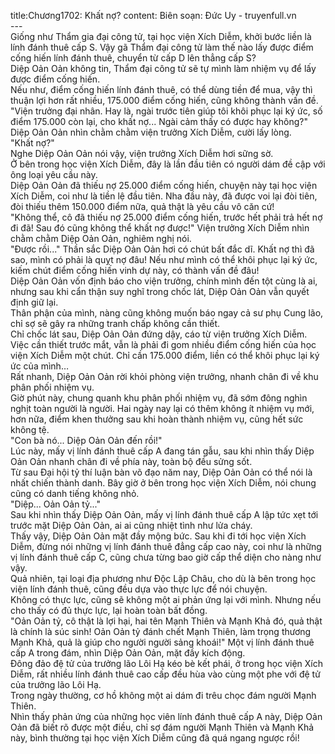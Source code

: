 title:Chương1702: Khất nợ?
content:
Biên soạn: Đức Uy - truyenfull.vn<br>---<br>Giống như Thẩm gia đại công tử, tại học viện Xích Diễm, khởi bước liền là lính đánh thuê cấp S. Vậy gã Thẩm đại công tử làm thế nào lấy được điểm cống hiến lính đánh thuê, chuyển từ cấp D lên thẳng cấp S?<br>Diệp Oản Oản không tin, Thẩm đại công tử sẽ tự mình làm nhiệm vụ để lấy được điểm cống hiến.<br>Nếu như, điểm cống hiến lính đánh thuê, có thể dùng tiền để mua, vậy thì thuận lợi hơn rất nhiều, 175.000 điểm cống hiến, cũng không thành vấn đề.<br>"Viện trưởng đại nhân. Hay là, ngài trước tiên giúp tôi khôi phục lại ký ức, số điểm 175.000 còn lại, cho khất nợ... Ngài cảm thấy có được hay không?" Diệp Oản Oản nhìn chằm chằm viện trưởng Xích Diễm, cười lấy lòng.<br>"Khất nợ?"<br>Nghe Diệp Oản Oản nói vậy, viện trưởng Xích Diễm hơi sững sờ.<br>Ở bên trong học viện Xích Diễm, đây là lần đầu tiên có người dám đề cập với ông loại yêu cầu này.<br>Diệp Oản Oản đã thiếu nợ 25.000 điểm cống hiến, chuyện này tại học viện Xích Diễm, coi như là tiền lệ đầu tiên. Nha đầu này, đã được voi lại đòi tiên, đòi thiếu thêm 150.000 điểm nữa, quả thật là yêu cầu vô căn cứ!<br>"Không thể, cô đã thiếu nợ 25.000 điểm cống hiến, trước hết phải trả hết nợ đi đã! Sau đó cũng không thể khất nợ được!" Viện trưởng Xích Diễm nhìn chằm chằm Diệp Oản Oản, nghiêm nghị nói.<br>"Được rồi..." Thần sắc Diệp Oản Oản hơi có chút bất đắc dĩ. Khất nợ thì đã sao, mình có phải là quỵt nợ đâu! Nếu như mình có thể khôi phục lại ký ức, kiếm chút điểm cống hiến vinh dự này, có thành vấn đề đâu!<br>Diệp Oản Oản vốn định báo cho viện trưởng, chính mình đến tột cùng là ai, nhưng sau khi cẩn thận suy nghĩ trong chốc lát, Diệp Oản Oản vẫn quyết định giữ lại.<br>Thân phận của mình, nàng cũng không muốn báo ngay cả sư phụ Cung lão, chỉ sợ sẽ gây ra những tranh chấp không cần thiết.<br>Chỉ chốc lát sau, Diệp Oản Oản đứng dậy, cáo từ viện trưởng Xích Diễm.<br>Việc cần thiết trước mắt, vẫn là phải đi gom nhiều điểm cống hiến của học viện Xích Diễm một chút. Chỉ cần 175.000 điểm, liền có thể khôi phục lại ký ức của mình…<br>Rất nhanh, Diệp Oản Oản rời khỏi phòng viện trưởng, nhanh chân đi về khu phân phối nhiệm vụ.<br>Giờ phút này, chung quanh khu phân phối nhiệm vụ, đã sớm đông nghìn nghịt toàn người là người. Hai ngày nay lại có thêm không ít nhiệm vụ mới, hơn nữa, điểm khen thưởng sau khi hoàn thành nhiệm vụ, cũng hết sức không tệ.<br>"Con bà nó... Diệp Oản Oản đến rồi!"<br>Lúc này, mấy vị lính đánh thuê cấp A đang tán gẫu, sau khi nhìn thấy Diệp Oản Oản nhanh chân đi về phía này, toàn bộ đều sửng sốt.<br>Từ sau Đại hội tỷ thí luận bàn võ đạo năm nay, Diệp Oản Oản có thể nói là nhất chiến thành danh. Bây giờ ở bên trong học viện Xích Diễm, nói chung cũng có danh tiếng không nhỏ.<br>"Diệp... Oản Oản tỷ..."<br>Sau khi nhìn thấy Diệp Oản Oản, mấy vị lính đánh thuê cấp A lập tức xẹt tới trước mặt Diệp Oản Oản, ai ai cũng nhiệt tình như lửa cháy.<br>Thấy vậy, Diệp Oản Oản mặt đầy mộng bức. Sau khi đi tới học viện Xích Diễm, đừng nói những vị lính đánh thuê đẳng cấp cao này, coi như là những vị lính đánh thuê cấp C, cũng chưa từng bao giờ cấp thể diện cho nàng như vậy.<br>Quả nhiên, tại loại địa phương như Độc Lập Châu, cho dù là bên trong học viện lính đánh thuê, cũng đều dựa vào thực lực để nói chuyện.<br>Không có thực lực, cũng sẽ không một ai phản ứng lại với mình. Nhưng nếu cho thấy có đủ thực lực, lại hoàn toàn bất đồng.<br>"Oản Oản tỷ, cô thật là lợi hại, hai tên Mạnh Thiên và Mạnh Khả đó, quả thật là chính là súc sinh! Oản Oản tỷ đánh chết Mạnh Thiên, làm trọng thương Mạnh Khả, quả là giúp cho người người sảng khoái!" Một vị lính đánh thuê cấp A trong đám, nhìn Diệp Oản Oản, mặt đầy kích động.<br>Đông đảo đệ tử của trưởng lão Lôi Hạ kéo bè kết phái, ở trong học viện Xích Diễm, rất nhiều lính đánh thuê cao cấp đều hùa vào cùng một phe với đệ tử của trưởng lão Lôi Hạ.<br>Trong ngày thường, cơ hồ không một ai dám đi trêu chọc đám người Mạnh Thiên.<br>Nhìn thấy phản ứng của những học viên lính đánh thuê cấp A này, Diệp Oản Oản đã biết rõ được một điều, chỉ sợ đám người Mạnh Thiên và Mạnh Khả này, bình thường tại học viện Xích Diễm cũng đã quá ngang ngược rồi!